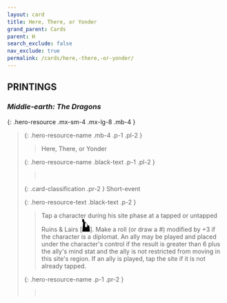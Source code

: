 ```yaml
---
layout: card
title: Here, There, or Yonder
grand_parent: Cards
parent: H
search_exclude: false
nav_exclude: true
permalink: /cards/here,-there,-or-yonder/
---
```


## PRINTINGS


### _Middle-earth: The Dragons_

{: .hero-resource .mx-sm-4 .mx-lg-8 .mb-4 }
> {: .hero-resource-name .mb-4 .p-1 .pl-2 }
> > <div class="card-mp"></div>
> > <div class="card-name">Here, There, or Yonder</div>
>
> {: .hero-resource-name .black-text .p-1 .pl-2 }
> > &nbsp;
>
> {: .card-classification .pr-2 }
> Short-event
>
> {: .hero-resource-text .black-text .p-2 }
> > Tap a character during his site phase at a tapped or untapped Ruins & Lairs \[![](/assets/images/ruinlair.svg)]. Make a roll (or draw a #) modified by +3 if the character is a diplomat. An ally may be played and placed under the character's control if the result is greater than 6 plus the ally's mind stat and the ally is not restricted from moving in this site's region. If an ally is played, tap the site if it is not already tapped.  
> 
> {: .hero-resource-name .p-1 .pr-2 }
> > <div class="card-shield"></div>
> > <div class="card-corruption">&nbsp;</div>
